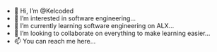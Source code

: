 - 👋 Hi, I’m @Kelcoded
- 👀 I’m interested in software engineering...
- 🌱 I’m currently learning software engineering on ALX...
- 💞️ I’m looking to collaborate on everything to make learning easier...
- 📫 You can reach me here...

<!---
Kelcoded/Kelcoded is a ✨ special ✨ repository because its `README.md` (this file) appears on your GitHub profile.
You can click the Preview link to take a look at your changes.
--->

